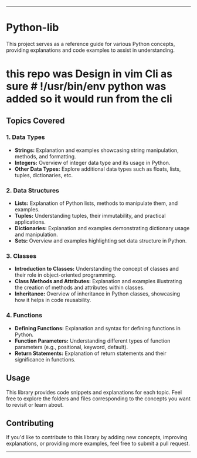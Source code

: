 
---

# Python-lib

This project serves as a reference guide for various Python concepts, providing explanations and code examples to assist in understanding.

# this repo was Design in vim Cli as sure **# !/usr/bin/env python** was added so it would run from the cli

## Topics Covered

### 1. Data Types

- **Strings:** Explanation and examples showcasing string manipulation, methods, and formatting.
- **Integers:** Overview of integer data type and its usage in Python.
- **Other Data Types:** Explore additional data types such as floats, lists, tuples, dictionaries, etc.

### 2. Data Structures

- **Lists:** Explanation of Python lists, methods to manipulate them, and examples.
- **Tuples:** Understanding tuples, their immutability, and practical applications.
- **Dictionaries:** Explanation and examples demonstrating dictionary usage and manipulation.
- **Sets:** Overview and examples highlighting set data structure in Python.

### 3. Classes

- **Introduction to Classes:** Understanding the concept of classes and their role in object-oriented programming.
- **Class Methods and Attributes:** Explanation and examples illustrating the creation of methods and attributes within classes.
- **Inheritance:** Overview of inheritance in Python classes, showcasing how it helps in code reusability.

### 4. Functions

- **Defining Functions:** Explanation and syntax for defining functions in Python.
- **Function Parameters:** Understanding different types of function parameters (e.g., positional, keyword, default).
- **Return Statements:** Explanation of return statements and their significance in functions.

## Usage

This library provides code snippets and explanations for each topic. Feel free to explore the folders and files corresponding to the concepts you want to revisit or learn about.

## Contributing

If you'd like to contribute to this library by adding new concepts, improving explanations, or providing more examples, feel free to submit a pull request.


---

